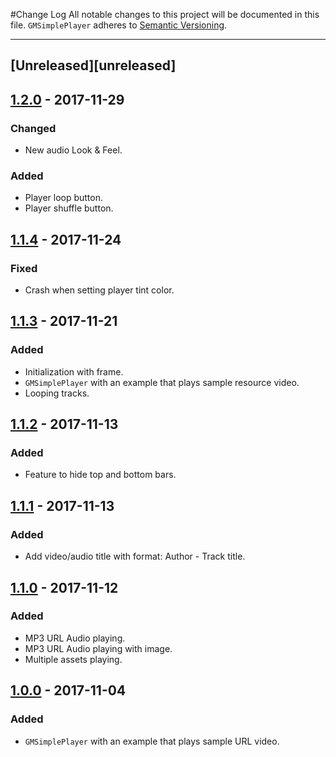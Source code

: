 #Change Log
All notable changes to this project will be documented in this file.
`GMSimplePlayer` adheres to [Semantic Versioning](http://semver.org/).

---

## [Unreleased][unreleased]

## [1.2.0](https://github.com/GastonMontes/GMSimplePlayer/releases/tag/1.2.0) - 2017-11-29

### Changed
- New audio Look & Feel.

### Added
- Player loop button.
- Player shuffle button.

## [1.1.4](https://github.com/GastonMontes/GMSimplePlayer/releases/tag/1.1.4) - 2017-11-24

### Fixed
- Crash when setting player tint color.

## [1.1.3](https://github.com/GastonMontes/GMSimplePlayer/releases/tag/1.1.3) - 2017-11-21

### Added
- Initialization with frame.
- `GMSimplePlayer` with an example that plays sample resource video.
- Looping tracks.

## [1.1.2](https://github.com/GastonMontes/GMSimplePlayer/releases/tag/1.1.2) - 2017-11-13

### Added
- Feature to hide top and bottom bars.

## [1.1.1](https://github.com/GastonMontes/GMSimplePlayer/releases/tag/1.1.1) - 2017-11-13

### Added
- Add video/audio title with format: Author - Track title.

## [1.1.0](https://github.com/GastonMontes/GMSimplePlayer/releases/tag/1.1.0) - 2017-11-12

### Added
- MP3 URL Audio playing.
- MP3 URL Audio playing with image.
- Multiple assets playing.

## [1.0.0](https://github.com/GastonMontes/GMSimplePlayer/releases/tag/1.0.0) - 2017-11-04

### Added
- `GMSimplePlayer` with an example that plays sample URL video.
